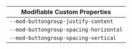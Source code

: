 | Modifiable Custom Properties |
| --- |
| `--mod-buttongroup-justify-content` |
| `--mod-buttongroup-spacing-horizontal` |
| `--mod-buttongroup-spacing-vertical`   |
